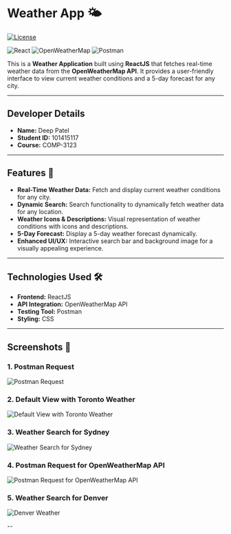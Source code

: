 # Weather App 🌤️

[![License](https://img.shields.io/badge/License-MIT-blue.svg)](https://opensource.org/licenses/MIT)

![React](https://img.shields.io/badge/React-61DAFB?style=for-the-badge&logo=react&logoColor=black)
![OpenWeatherMap](https://img.shields.io/badge/OpenWeatherMap-339933?style=for-the-badge&logo=openweathermap&logoColor=white)
![Postman](https://img.shields.io/badge/Postman-FF6C37?style=for-the-badge&logo=postman&logoColor=white)

This is a **Weather Application** built using **ReactJS** that fetches real-time weather data from the **OpenWeatherMap API**. It provides a user-friendly interface to view current weather conditions and a 5-day forecast for any city.

---

## Developer Details

- **Name:** Deep Patel  
- **Student ID:** 101415117  
- **Course:** COMP-3123  

---

## Features 🌟

- **Real-Time Weather Data:** Fetch and display current weather conditions for any city.
- **Dynamic Search:** Search functionality to dynamically fetch weather data for any location.
- **Weather Icons & Descriptions:** Visual representation of weather conditions with icons and descriptions.
- **5-Day Forecast:** Display a 5-day weather forecast dynamically.
- **Enhanced UI/UX:** Interactive search bar and background image for a visually appealing experience.

---

## Technologies Used 🛠️

- **Frontend:** ReactJS
- **API Integration:** OpenWeatherMap API
- **Testing Tool:** Postman
- **Styling:** CSS

---

## Screenshots 📸

### 1. Postman Request
![Postman Request](./src/assets/Screenshot%202024-11-28%20152638.png)

### 2. Default View with Toronto Weather
![Default View with Toronto Weather](./src/assets/Screenshot%202024-11-28%20162106.png)

### 3. Weather Search for Sydney
![Weather Search for Sydney](./src/assets/Screenshot%202024-11-28%20162146.png)

### 4. Postman Request for OpenWeatherMap API
![Postman Request for OpenWeatherMap API](./src/assets/Screenshot%202024-11-28%20152651.png)

### 5. Weather Search for Denver
![Denver Weather](./src/assets/Screenshot%202024-11-28%20162200.png)

--
